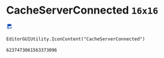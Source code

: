 # CacheServerConnected `16x16`
<img src="/img/CacheServerConnected.png" width=16 height=16>

``` CSharp
EditorGUIUtility.IconContent("CacheServerConnected")
```
```
6237473061563373096
```
